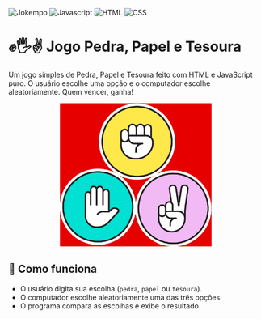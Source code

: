 ![Jokempo](https://img.shields.io/badge/JOGO-JOKEMPO-800000?&style=for-the-badge)
![Javascript](https://img.shields.io/badge/-JAVASCRIPT-F7DF1E?logo=javascript&logoColor=black&&style=for-the-badge)
![HTML](https://img.shields.io/badge/HTML5-E44D26?style=for-the-badge&logo=html5&logoColor=white)
![CSS](https://img.shields.io/badge/CSS3-264DE4?style=for-the-badge&logo=css3&logoColor=white)

# ✊🖐✌️ Jogo Pedra, Papel e Tesoura

Um jogo simples de Pedra, Papel e Tesoura feito com HTML e JavaScript puro. O usuário escolhe uma opção e o computador escolhe aleatoriamente. Quem vencer, ganha!

<p align="center">
  <img src="img/Jokempo.png" alt="Game" width="300"/>
</p>

## 🧠 Como funciona

- O usuário digita sua escolha (`pedra`, `papel` ou `tesoura`).
- O computador escolhe aleatoriamente uma das três opções.
- O programa compara as escolhas e exibe o resultado.
